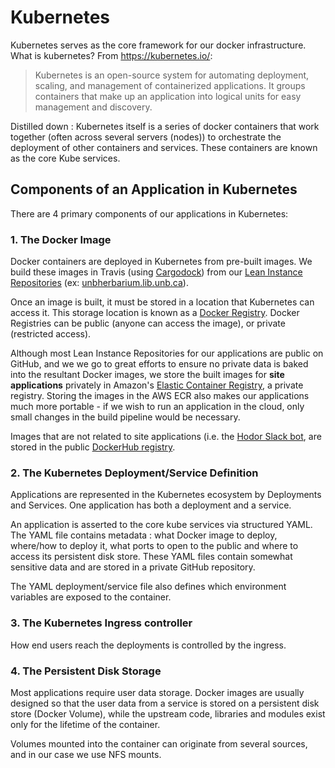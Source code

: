 # Kubernetes
Kubernetes serves as the core framework for our docker infrastructure. What is kubernetes? From https://kubernetes.io/:

> Kubernetes is an open-source system for automating deployment, scaling, and management of containerized applications. It groups containers that make up an application into
logical units for easy management and discovery.

Distilled down : Kubernetes itself is a series of docker containers that work together (often across several servers (nodes)) to orchestrate the deployment of other containers and services. These containers are known as the core Kube services.

## Components of an Application in Kubernetes
There are 4 primary components of our applications in Kubernetes:

### 1. The Docker Image
Docker containers are deployed in Kubernetes from pre-built images. We build these images in Travis (using [Cargodock](https://github.com/unb-libraries/CargoDock/tree/kubernetes)) from our [Lean Instance Repositories](LeanRepository.md) (ex: [unbherbarium.lib.unb.ca](https://github.com/unb-libraries/unbherbarium.lib.unb.ca)).

Once an image is built, it must be stored in a location that Kubernetes can access it. This storage location is known as a [Docker Registry](https://docs.docker.com/registry/). Docker Registries can be public (anyone can access the image), or private (restricted access).

Although most Lean Instance Repositories for our applications are public on GitHub, and we we go to great efforts to ensure no private data is baked into the resultant Docker images, we store the built images for **site applications** privately in Amazon's [Elastic Container Registry](https://aws.amazon.com/ecr/), a private registry. Storing the images in the AWS ECR also makes our applications much more portable - if we wish to run an application in the cloud, only small changes in the build pipeline would be necessary.

Images that are not related to site applications (i.e. the [Hodor Slack bot](https://hub.docker.com/r/jacobsanford/slack-hodor/), are stored in the public [DockerHub registry](https://hub.docker.com/).

### 2. The Kubernetes Deployment/Service Definition
Applications are represented in the Kubernetes ecosystem by Deployments and Services. One application has both a deployment and a service.

An application is asserted to the core kube services via structured YAML. The YAML file contains metadata : what Docker image to deploy, where/how to deploy it, what ports to open to the public and where to access its persistent disk store. These YAML files contain somewhat sensitive data and are stored in a private GitHub repository.

The YAML deployment/service file also defines which environment variables are exposed to the container.

### 3. The Kubernetes Ingress controller
How end users reach the deployments is controlled by the ingress.

### 4. The Persistent Disk Storage
Most applications require user data storage. Docker images are usually designed so that the user data from a service is stored on a persistent disk store (Docker Volume), while the upstream code, libraries and modules exist only for the lifetime of the container.

Volumes mounted into the container can originate from several sources, and in our case we use NFS mounts.
